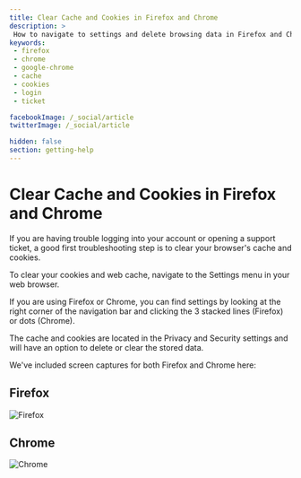 ```yaml
---
title: Clear Cache and Cookies in Firefox and Chrome
description: >
 How to navigate to settings and delete browsing data in Firefox and Chrome.
keywords:
 - firefox
 - chrome
 - google-chrome
 - cache
 - cookies
 - login
 - ticket

facebookImage: /_social/article
twitterImage: /_social/article

hidden: false
section: getting-help
---
```


# Clear Cache and Cookies in Firefox and Chrome

<!--
- Document Version: 1.0.0
- Date: (5-21-2021)
- Author: Nathaniel Warburton, Emma Marshall
- Contributing Editor(s): Zach Gangwer
-->

If you are having trouble logging into your account or opening a support ticket, a good first troubleshooting step is to clear your browser's cache and cookies.

To clear your cookies and web cache, navigate to the Settings menu in your web browser.

If you are using Firefox or Chrome, you can find settings by looking at the right corner of the navigation bar and clicking the 3 stacked lines (Firefox) or dots (Chrome).

The cache and cookies are located in the Privacy and Security settings and will have an option to delete or clear the stored data.

We've included screen captures for both Firefox and Chrome here:

## Firefox

![Firefox](/images/clear-cache/firefox-clear-cache-cookies.gif)

## Chrome

![Chrome](/images/clear-cache/chrome-clear-cache-cookies.gif)
